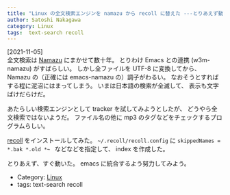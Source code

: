 ```yaml
---
title: "Linux の全文検索エンジンを namazu から recoll に替えた ---とりあえず動いている"
author: Satoshi Nakagawa
category: Linux
tags:  text-search recoll
---
```


[2021-11-05]  
 全文検索は [Namazu](http://www.namazu.org/)
にまかせて数十年。
とりわけ Emacs との連携 (w3m-namazu) がすばらしい。
しかし全ファイルを UTF-8 に変換してから、
Namazu の（正確には emacs-namazu の）調子がわるい。
なおそうとすればする程に泥沼にはまってしまう。
いまは日本語の検索が全滅して、
表示も文字ばけだらけだ。

 あたらしい検索エンジンとして
tracker
を試してみようとしたが、
どうやら全文検索ではないようだ。
ファイル名の他に mp3 のタグなどをチェックするプログラムらしい。

 [recoll](https://www.lesbonscomptes.com/recoll/) をインストールしてみた。
`~/.recoll/recoll.config` に
`skippedNames = *.bak *.old *~ ` などなどを指定して、
index を作成した。

 とりあえず、すぐ動いた。
emacs に統合するよう努力してみよう。

- Category: [Linux](/categories.html#Linux)
- tags:  text-search recoll

